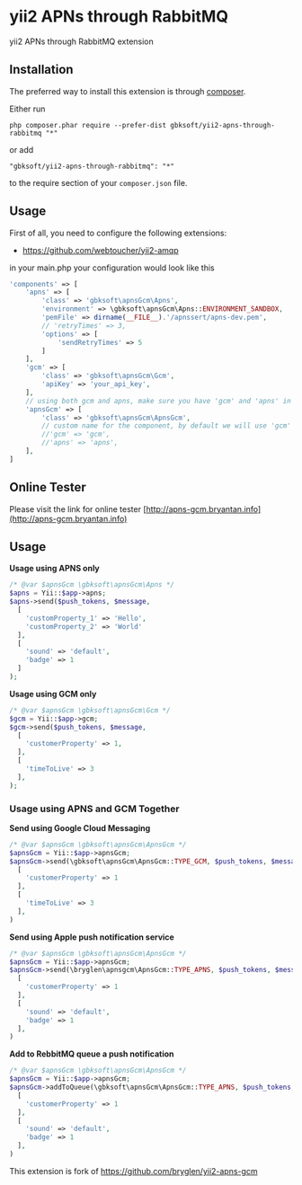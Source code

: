 yii2 APNs through RabbitMQ
==========================
yii2 APNs through RabbitMQ extension

Installation
------------

The preferred way to install this extension is through [composer](http://getcomposer.org/download/).

Either run

```
php composer.phar require --prefer-dist gbksoft/yii2-apns-through-rabbitmq "*"
```

or add

```
"gbksoft/yii2-apns-through-rabbitmq": "*"
```

to the require section of your `composer.json` file.


Usage
-----

First of all, you need to configure the following extensions:
  - https://github.com/webtoucher/yii2-amqp

in your main.php your configuration would look like this

```php
'components' => [
	'apns' => [
		'class' => 'gbksoft\apnsGcm\Apns',
		'environment' => \gbksoft\apnsGcm\Apns::ENVIRONMENT_SANDBOX,
		'pemFile' => dirname(__FILE__).'/apnssert/apns-dev.pem',
		// 'retryTimes' => 3,
		'options' => [
			'sendRetryTimes' => 5
		]
	],
	'gcm' => [
		'class' => 'gbksoft\apnsGcm\Gcm',
		'apiKey' => 'your_api_key',
	],
	// using both gcm and apns, make sure you have 'gcm' and 'apns' in your component
	'apnsGcm' => [
		'class' => 'gbksoft\apnsGcm\ApnsGcm',
		// custom name for the component, by default we will use 'gcm' and 'apns'
		//'gcm' => 'gcm',
		//'apns' => 'apns',
	],
]
```

Online Tester
-------------
Please visit the link for online tester [http://apns-gcm.bryantan.info](http://apns-gcm.bryantan.info)

Usage
-----

**Usage using APNS only**

```php
/* @var $apnsGcm \gbksoft\apnsGcm\Apns */
$apns = Yii::$app->apns;
$apns->send($push_tokens, $message,
  [
    'customProperty_1' => 'Hello',
    'customProperty_2' => 'World'
  ],
  [
    'sound' => 'default',
    'badge' => 1
  ]
);
```

**Usage using GCM only**

```php
/* @var $apnsGcm \gbksoft\apnsGcm\Gcm */
$gcm = Yii::$app->gcm;
$gcm->send($push_tokens, $message,
  [
    'customerProperty' => 1,
  ],
  [
    'timeToLive' => 3
  ],
);
```

### Usage using APNS and GCM Together

**Send using Google Cloud Messaging**

```php
/* @var $apnsGcm \gbksoft\apnsGcm\ApnsGcm */
$apnsGcm = Yii::$app->apnsGcm;
$apnsGcm->send(\gbksoft\apnsGcm\ApnsGcm::TYPE_GCM, $push_tokens, $message,
  [
    'customerProperty' => 1
  ],
  [
    'timeToLive' => 3
  ],
)
```

**Send using Apple push notification service**

```php
/* @var $apnsGcm \gbksoft\apnsGcm\ApnsGcm */
$apnsGcm = Yii::$app->apnsGcm;
$apnsGcm->send(\bryglen\apnsgcm\ApnsGcm::TYPE_APNS, $push_tokens, $message,
  [
    'customerProperty' => 1
  ],
  [
    'sound' => 'default',
  	'badge' => 1
  ],
)
```

**Add to RebbitMQ queue a push notification**

```php
/* @var $apnsGcm \gbksoft\apnsGcm\ApnsGcm */
$apnsGcm = Yii::$app->apnsGcm;
$apnsGcm->addToQueue(\gbksoft\apnsGcm\ApnsGcm::TYPE_APNS, $push_tokens, $message,
  [
    'customerProperty' => 1
  ],
  [
    'sound' => 'default',
  	'badge' => 1
  ],
)
```

This extension is fork of https://github.com/bryglen/yii2-apns-gcm